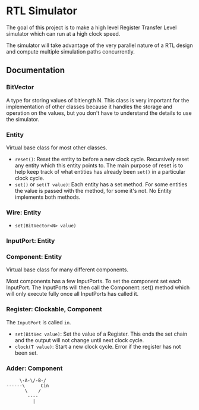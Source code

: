 # RTL Simulator

The goal of this project is to make a high level Register Transfer Level
simulator which can run at a high clock speed.

The simulator will take advantage of the very parallel nature of a RTL design
and compute multiple simulation paths concurrently.

## Documentation

### BitVector<N>
A type for storing values of bitlength N. This class is very important for the
implementation of other classes because it handles the storage and operation on
the values, but you don't have to understand the details to use the simulator.

### Entity
Virtual base class for most other classes.

- `reset()`: Reset the entity to before a new clock cycle. Recursively reset
    any entity which this entity points to. The main purpose of reset is to
    help keep track of what entities has already been `set()` in a particular
    clock cycle.
- `set()` or `set(T value)`: Each entity has a set method. For some entities
    the value is passed with the method, for some it's not. No Entity
    implements both methods.

### Wire<N>: Entity
- `set(BitVector<N> value)`

### InputPort<N>: Entity

### Component: Entity
Virtual base class for many different components.

Most components has a few InputPorts. To set the component set each InputPort.
The InputPorts will then call the Component::set() method which will only
execute fully once all InputPorts has called it.

### Register<N>: Clockable, Component
The `InputPort` is called `in`.

- `set(BitVec value)`: Set the value of a Register. This ends the set chain and the
    output will not change until next clock cycle.
- `clock(T value)`: Start a new clock cycle. Error if the register has not been
    set.

### Adder<N>: Component
```
     \-A-\/-B-/
------\      Cin
       \    /
        ----
          |
```

